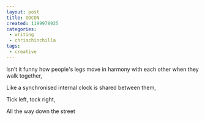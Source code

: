 ```yaml
---
layout: post
title: OOCON
created: 1199978925
categories:
 - writing
 - chrischinchilla
tags:
 - creative
---
```


Isn't it funny how people's legs move in harmony with each other when they walk together,

Like a synchronised internal clock is shared between them,

Tick left, tock right,

All the way down the street
